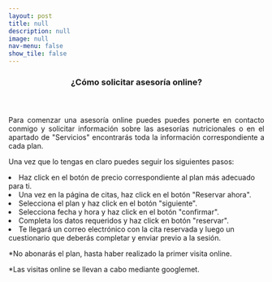 ```yaml
---
layout: post
title: null
description: null
image: null
nav-menu: false
show_tile: false
---
```



<header class="major">
	<h3>¿Cómo solicitar asesoría online?</h3>
</header>
<p align="justify">Para comenzar una asesoría online puedes puedes ponerte en contacto conmigo y solicitar información sobre las asesorías nutricionales o en el apartado de "Servicios" encontrarás toda la información correspondiente a cada plan.</p>

<p>Una vez que lo tengas en claro puedes seguir los siguientes pasos:</p>

<li>Haz click en el botón de precio correspondiente al plan más adecuado para ti.</li>
 
<li>Una vez en la página de citas, haz click en el botón "Reservar ahora".</li>

<li>Selecciona el plan y haz click en el botón "siguiente".</li>
						
<li>Selecciona fecha y hora y haz click en el botón "confirmar".</li>
						
<li>Completa los datos requeridos y haz click en botón "reservar".</li>
						
<li>Te llegará un correo electrónico con la cita reservada y luego un cuestionario que deberás completar y enviar previo a la sesión.</li>
			
<p align="justify">*No abonarás el plan, hasta haber realizado la primer visita online.</p>
			
<p align="justify">*Las visitas online se llevan a cabo mediante googlemet.</p>
</section>
